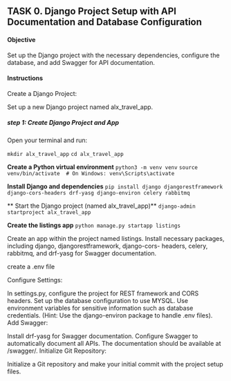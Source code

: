 ## TASK 0. Django Project Setup with API Documentation and Database Configuration

#### Objective

Set up the Django project with the necessary dependencies, configure the database, and add Swagger for API documentation.

#### Instructions

Create a Django Project:

Set up a new Django project named alx_travel_app.

##### step 1: Create Django Project and App
Open your terminal and run:

`mkdir alx_travel_app`
`cd alx_travel_app`

**Create a Python virtual environment**
`python3 -m venv venv`
`source venv/bin/activate  # On Windows: venv\Scripts\activate`

**Install Django and dependencies**
`pip install django djangorestframework django-cors-headers drf-yasg django-environ celery rabbitmq`

** Start the Django project (named alx_travel_app)**
`django-admin startproject alx_travel_app`

**Create the listings app**
`python manage.py startapp listings`


Create an app within the project named listings.
Install necessary packages, including django, djangorestframework, django-cors- headers, celery, rabbitmq, and drf-yasg for Swagger documentation.

create a .env file

Configure Settings:

In settings.py, configure the project for REST framework and CORS headers.
Set up the database configuration to use MYSQL. Use environment variables for sensitive information such as database credentials. (Hint: Use the django-environ package to handle .env files).
Add Swagger:

Install drf-yasg for Swagger documentation.
Configure Swagger to automatically document all APIs. The documentation should be available at /swagger/.
Initialize Git Repository:

Initialize a Git repository and make your initial commit with the project setup files.